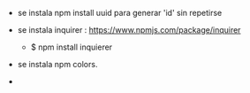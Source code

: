 * se instala npm install uuid para generar 'id' sin repetirse
* se instala inquirer : https://www.npmjs.com/package/inquirer
    * $ npm install inquierer
* se instala npm colors.

* 





